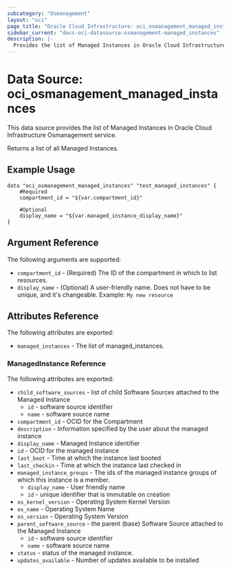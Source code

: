 ```yaml
---
subcategory: "Osmanagement"
layout: "oci"
page_title: "Oracle Cloud Infrastructure: oci_osmanagement_managed_instances"
sidebar_current: "docs-oci-datasource-osmanagement-managed_instances"
description: |-
  Provides the list of Managed Instances in Oracle Cloud Infrastructure Osmanagement service
---
```


# Data Source: oci_osmanagement_managed_instances
This data source provides the list of Managed Instances in Oracle Cloud Infrastructure Osmanagement service.

Returns a list of all Managed Instances.


## Example Usage

```hcl
data "oci_osmanagement_managed_instances" "test_managed_instances" {
	#Required
	compartment_id = "${var.compartment_id}"

	#Optional
	display_name = "${var.managed_instance_display_name}"
}
```

## Argument Reference

The following arguments are supported:

* `compartment_id` - (Required) The ID of the compartment in which to list resources.
* `display_name` - (Optional) A user-friendly name. Does not have to be unique, and it's changeable.  Example: `My new resource` 


## Attributes Reference

The following attributes are exported:

* `managed_instances` - The list of managed_instances.

### ManagedInstance Reference

The following attributes are exported:

* `child_software_sources` - list of child Software Sources attached to the Managed Instance
	* `id` - software source identifier
	* `name` - software source name
* `compartment_id` - OCID for the Compartment
* `description` - Information specified by the user about the managed instance
* `display_name` - Managed Instance identifier
* `id` - OCID for the managed instance
* `last_boot` - Time at which the instance last booted
* `last_checkin` - Time at which the instance last checked in
* `managed_instance_groups` - The ids of the managed instance groups of which this instance is a member. 
	* `display_name` - User friendly name
	* `id` - unique identifier that is immutable on creation
* `os_kernel_version` - Operating System Kernel Version
* `os_name` - Operating System Name
* `os_version` - Operating System Version
* `parent_software_source` - the parent (base) Software Source attached to the Managed Instance
	* `id` - software source identifier
	* `name` - software source name
* `status` - status of the managed instance.
* `updates_available` - Number of updates available to be installed

